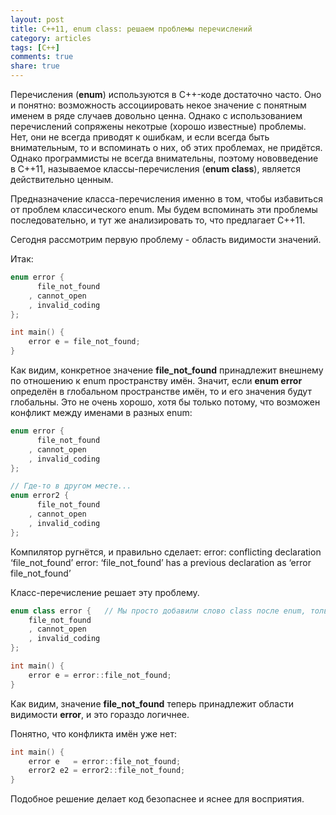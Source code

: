 ```yaml
---
layout: post
title: C++11, enum class: решаем проблемы перечислений
category: articles
tags: [C++]
comments: true
share: true
---
```


Перечисления (**enum**) используются в C++-коде достаточно часто. Оно и понятно: возможность ассоциировать некое значение с понятным именем в ряде случаев довольно ценна. Однако с использованием перечислений сопряжены некотрые (хорошо известные) проблемы. Нет, они не всегда приводят к ошибкам, и если всегда быть внимательным, то и вспоминать о них, об этих проблемах, не придётся. Однако программисты не всегда внимательны, поэтому нововведение в C++11, называемое классы-перечисления (**enum class**), является действительно ценным.

Предназначение класса-перечисления именно в том, чтобы избавиться от проблем классического enum. Мы будем вспоминать эти проблемы последовательно, и тут же анализировать то, что предлагает C++11.

Сегодня рассмотрим первую проблему - область видимости значений.

Итак:
```cpp
enum error {
      file_not_found
    , cannot_open
    , invalid_coding
};

int main() {
    error e = file_not_found;
}
```

Как видим, конкретное значение **file_not_found** принадлежит внешнему по отношению к enum пространству имён. Значит, если **enum error** определён в глобальном пространстве имён, то и его значения будут глобальны. Это не очень хорошо, хотя бы только потому, что возможен конфликт между именами в разных enum:

```cpp
enum error {
      file_not_found
    , cannot_open
    , invalid_coding
};

// Где-то в другом месте...
enum error2 {
	  file_not_found
	, cannot_open
	, invalid_coding
};
```

Компилятор ругнётся, и правильно сделает:
error: conflicting declaration ‘file_not_found’
error: ‘file_not_found’ has a previous declaration as ‘error file_not_found’

Класс-перечисление решает эту проблему.

```cpp
enum class error {   // Мы просто добавили слово class после enum, только и всего.
    file_not_found
    , cannot_open
    , invalid_coding
};

int main() {
    error e = error::file_not_found;
}
```

Как видим, значение **file_not_found** теперь принадлежит области видимости **error**, и это гораздо логичнее.

Понятно, что конфликта имён уже нет:

```cpp
int main() {
    error e   = error::file_not_found;
    error2 e2 = error2::file_not_found;
}
```

Подобное решение делает код безопаснее и яснее для восприятия.
